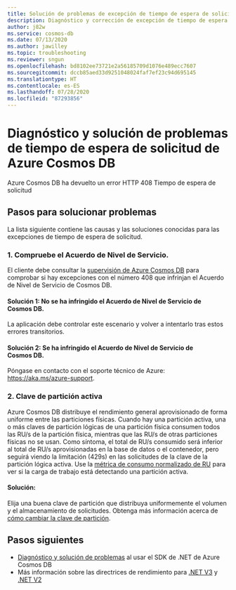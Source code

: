 ```yaml
---
title: Solución de problemas de excepción de tiempo de espera de solicitud de servicio de Azure Cosmos DB
description: Diagnóstico y corrección de excepción de tiempo de espera de solicitud de servicio de Cosmos DB
author: j82w
ms.service: cosmos-db
ms.date: 07/13/2020
ms.author: jawilley
ms.topic: troubleshooting
ms.reviewer: sngun
ms.openlocfilehash: bd8102ee73721e2a56185709d1076e489ecc7607
ms.sourcegitcommit: dccb85aed33d9251048024faf7ef23c94d695145
ms.translationtype: HT
ms.contentlocale: es-ES
ms.lasthandoff: 07/28/2020
ms.locfileid: "87293856"
---
```

# <a name="diagnose-and-troubleshoot-azure-cosmos-db-request-timeout"></a>Diagnóstico y solución de problemas de tiempo de espera de solicitud de Azure Cosmos DB
Azure Cosmos DB ha devuelto un error HTTP 408 Tiempo de espera de solicitud

## <a name="troubleshooting-steps"></a>Pasos para solucionar problemas
La lista siguiente contiene las causas y las soluciones conocidas para las excepciones de tiempo de espera de solicitud.

### <a name="1-check-the-sla"></a>1. Compruebe el Acuerdo de Nivel de Servicio.
El cliente debe consultar la [supervisión de Azure Cosmos DB](monitor-cosmos-db.md) para comprobar si hay excepciones con el número 408 que infrinjan el Acuerdo de Nivel de Servicio de Cosmos DB.

#### <a name="solution-1-it-did-not-violate-the-cosmos-db-sla"></a>Solución 1: No se ha infringido el Acuerdo de Nivel de Servicio de Cosmos DB.
La aplicación debe controlar este escenario y volver a intentarlo tras estos errores transitorios.

#### <a name="solution-2-it-did-violate-the-cosmos-db-sla"></a>Solución 2: Se ha infringido el Acuerdo de Nivel de Servicio de Cosmos DB.
Póngase en contacto con el soporte técnico de Azure: https://aka.ms/azure-support.
 
### <a name="2-hot-partition-key"></a>2. Clave de partición activa
Azure Cosmos DB distribuye el rendimiento general aprovisionado de forma uniforme entre las particiones físicas. Cuando hay una partición activa, una o más claves de partición lógicas de una partición física consumen todos las RU/s de la partición física, mientras que las RU/s de otras particiones físicas no se usan. Como síntoma, el total de RU/s consumido será inferior al total de RU/s aprovisionadas en la base de datos o el contenedor, pero seguirá viendo la limitación (429s) en las solicitudes de la clave de la partición lógica activa. Use la [métrica de consumo normalizado de RU](monitor-normalized-request-units.md) para ver si la carga de trabajo está detectando una partición activa. 

#### <a name="solution"></a>Solución:
Elija una buena clave de partición que distribuya uniformemente el volumen y el almacenamiento de solicitudes. Obtenga más información acerca de [cómo cambiar la clave de partición](https://devblogs.microsoft.com/cosmosdb/how-to-change-your-partition-key/).

## <a name="next-steps"></a>Pasos siguientes
* [Diagnóstico y solución de problemas](troubleshoot-dot-net-sdk.md) al usar el SDK de .NET de Azure Cosmos DB
* Más información sobre las directrices de rendimiento para [.NET V3](performance-tips-dotnet-sdk-v3-sql.md) y [.NET V2](performance-tips.md)